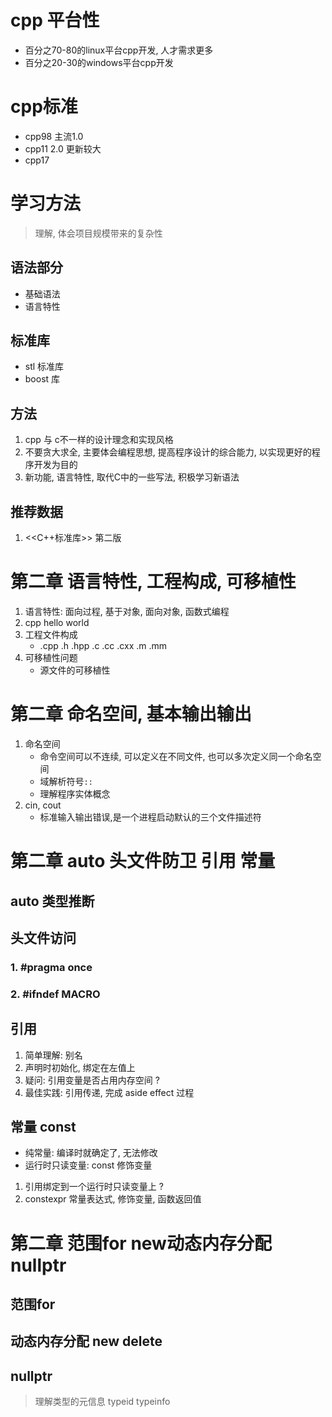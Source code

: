 # cpp 平台性
- 百分之70-80的linux平台cpp开发, 人才需求更多
- 百分之20-30的windows平台cpp开发

# cpp标准
- cpp98 主流1.0
- cpp11 2.0 更新较大
- cpp17


# 学习方法
> 理解, 体会项目规模带来的复杂性
## 语法部分
- 基础语法
- 语言特性

## 标准库
- stl 标准库
- boost 库

## 方法 
1. cpp 与 c不一样的设计理念和实现风格
2. 不要贪大求全, 主要体会编程思想, 提高程序设计的综合能力, 以实现更好的程序开发为目的
3. 新功能, 语言特性, 取代C中的一些写法, 积极学习新语法


## 推荐数据
1. <<C++标准库>> 第二版


# 第二章 语言特性, 工程构成, 可移植性
1. 语言特性: 面向过程, 基于对象, 面向对象, 函数式编程
2. cpp hello world
3. 工程文件构成
    - .cpp .h .hpp .c .cc .cxx .m .mm
4. 可移植性问题
    - 源文件的可移植性

# 第二章 命名空间, 基本输出输出
1. 命名空间
    - 命令空间可以不连续, 可以定义在不同文件, 也可以多次定义同一个命名空间
    - 域解析符号`::`
    - 理解程序实体概念
2. cin, cout
    - 标准输入输出错误,是一个进程启动默认的三个文件描述符

# 第二章 auto 头文件防卫 引用 常量
## auto 类型推断

## 头文件访问
### 1. #pragma once
### 2. #ifndef MACRO

## 引用
1. 简单理解: 别名
2. 声明时初始化, 绑定在左值上
3. 疑问: 引用变量是否占用内存空间 ?
4. 最佳实践: 引用传递, 完成 aside effect 过程

## 常量 const
- 纯常量: 编译时就确定了, 无法修改
- 运行时只读变量: const 修饰变量
1. 引用绑定到一个运行时只读变量上 ?
2. constexpr 常量表达式, 修饰变量, 函数返回值

# 第二章 范围for new动态内存分配 nullptr
## 范围for

## 动态内存分配 new delete

## nullptr
> 理解类型的元信息 typeid typeinfo